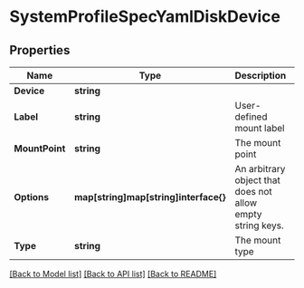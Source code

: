 # SystemProfileSpecYamlDiskDevice

## Properties

Name | Type | Description | Notes
------------ | ------------- | ------------- | -------------
**Device** | **string** |  | [optional] 
**Label** | **string** | User-defined mount label | [optional] 
**MountPoint** | **string** | The mount point | [optional] 
**Options** | **map[string]map[string]interface{}** | An arbitrary object that does not allow empty string keys. | [optional] 
**Type** | **string** | The mount type | [optional] 

[[Back to Model list]](../README.md#documentation-for-models) [[Back to API list]](../README.md#documentation-for-api-endpoints) [[Back to README]](../README.md)



